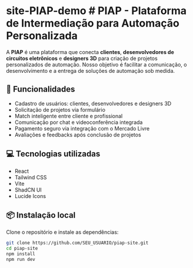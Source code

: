# site-PIAP-demo  # PIAP - Plataforma de Intermediação para Automação Personalizada

A **PIAP** é uma plataforma que conecta **clientes**, **desenvolvedores de circuitos eletrônicos** e **designers 3D** para criação de projetos personalizados de automação. Nosso objetivo é facilitar a comunicação, o desenvolvimento e a entrega de soluções de automação sob medida.

## 🚀 Funcionalidades

- Cadastro de usuários: clientes, desenvolvedores e designers 3D
- Solicitação de projetos via formulário
- Match inteligente entre cliente e profissional
- Comunicação por chat e videoconferência integrada
- Pagamento seguro via integração com o Mercado Livre
- Avaliações e feedbacks após conclusão de projetos

## 💻 Tecnologias utilizadas

- React
- Tailwind CSS
- Vite
- ShadCN UI
- Lucide Icons

## 📦 Instalação local

Clone o repositório e instale as dependências:

```bash
git clone https://github.com/SEU_USUARIO/piap-site.git
cd piap-site
npm install
npm run dev
